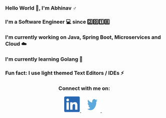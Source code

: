 ### Hello World 👋, I'm Abhinav ♂️
### I'm a Software Engineer 💻 since 2️⃣0️⃣1️⃣8️⃣ 
### I'm currently working on Java, Spring Boot, Microservices and Cloud ☁️
### I'm currently learning Golang 📖
### Fun fact: I use light themed Text Editors / IDEs ⚡

<div align = "center">
	<h3>Connect with me on: </h3>
	<a target="_blank" href="https://www.linkedin.com/in/abhinavjdwij">
		<img src="/assets/logo_linkedin.png" width = "50" height = "50"/>
	</a>
	&nbsp;&nbsp;
	<a target="_blank" href="https://twitter.com/abhinavjdwij">
		<img src="/assets/logo_twitter.jpg" width = "50" height = "50"/>
	</a>
	&nbsp;&nbsp;
</div>

